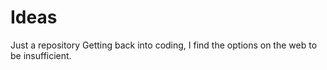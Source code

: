 # Ideas
Just a repository
Getting back into coding, I find the options on the web to be insufficient.
